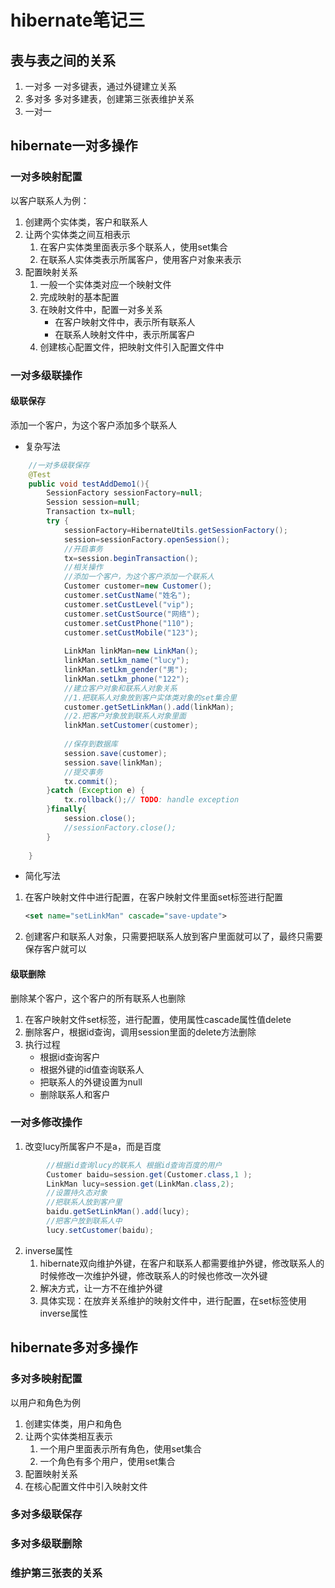 # hibernate笔记三
## 表与表之间的关系
1. 一对多
一对多键表，通过外键建立关系
2. 多对多
多对多建表，创建第三张表维护关系
3. 一对一
## hibernate一对多操作
### 一对多映射配置
以客户联系人为例：
1. 创建两个实体类，客户和联系人
2. 让两个实体类之间互相表示
    1. 在客户实体类里面表示多个联系人，使用set集合
    2. 在联系人实体类表示所属客户，使用客户对象来表示
3. 配置映射关系
    1. 一般一个实体类对应一个映射文件
    2. 完成映射的基本配置
    3. 在映射文件中，配置一对多关系
        - 在客户映射文件中，表示所有联系人
        - 在联系人映射文件中，表示所属客户
    4. 创建核心配置文件，把映射文件引入配置文件中
### 一对多级联操作
#### 级联保存  
添加一个客户，为这个客户添加多个联系人
- 复杂写法
```java
	//一对多级联保存
	@Test
	public void testAddDemo1(){
		SessionFactory sessionFactory=null;
		Session session=null;
		Transaction tx=null;
		try {
			sessionFactory=HibernateUtils.getSessionFactory();
			session=sessionFactory.openSession();
			//开启事务
			tx=session.beginTransaction();
			//相关操作
			//添加一个客户，为这个客户添加一个联系人 
			Customer customer=new Customer();
			customer.setCustName("姓名");
			customer.setCustLevel("vip");
			customer.setCustSource("网络");
			customer.setCustPhone("110");
			customer.setCustMobile("123");
			
			LinkMan linkMan=new LinkMan();
			linkMan.setLkm_name("lucy");
			linkMan.setLkm_gender("男");
			linkMan.setLkm_phone("122");
			//建立客户对象和联系人对象关系
			//1.把联系人对象放到客户实体类对象的set集合里
			customer.getSetLinkMan().add(linkMan);
			//2.把客户对象放到联系人对象里面
			linkMan.setCustomer(customer);
			
			//保存到数据库
			session.save(customer);
			session.save(linkMan);
			//提交事务
			tx.commit();
		}catch (Exception e) {
			tx.rollback();// TODO: handle exception
		}finally{
			session.close();
			//sessionFactory.close();
		}
	
	}
```
- 简化写法
1. 在客户映射文件中进行配置，在客户映射文件里面set标签进行配置
    ```xml
    <set name="setLinkMan" cascade="save-update">
    ```
2. 创建客户和联系人对象，只需要把联系人放到客户里面就可以了，最终只需要保存客户就可以

#### 级联删除  
删除某个客户，这个客户的所有联系人也删除
1. 在客户映射文件set标签，进行配置，使用属性cascade属性值delete
2. 删除客户，根据id查询，调用session里面的delete方法删除
3. 执行过程
    - 根据id查询客户
    - 根据外键的id值查询联系人
    - 把联系人的外键设置为null
    -  删除联系人和客户
### 一对多修改操作
1. 改变lucy所属客户不是a，而是百度
```java
		//根据id查询lucy的联系人 根据id查询百度的用户
		Customer baidu=session.get(Customer.class,1 );
		LinkMan lucy=session.get(LinkMan.class,2);
		//设置持久态对象
		//把联系人放到客户里
		baidu.getSetLinkMan().add(lucy);
		//把客户放到联系人中
		lucy.setCustomer(baidu);
```
2. inverse属性
	1. hibernate双向维护外键，在客户和联系人都需要维护外键，修改联系人的时候修改一次维护外键，修改联系人的时候也修改一次外键
	2. 解决方式，让一方不在维护外键
	3. 具体实现：在放弃关系维护的映射文件中，进行配置，在set标签使用inverse属性
## hibernate多对多操作
### 多对多映射配置
以用户和角色为例
1. 创建实体类，用户和角色
2. 让两个实体类相互表示
	1. 一个用户里面表示所有角色，使用set集合
	2. 一个角色有多个用户，使用set集合
3. 配置映射关系
4. 在核心配置文件中引入映射文件
### 多对多级联保存
### 多对多级联删除
### 维护第三张表的关系

